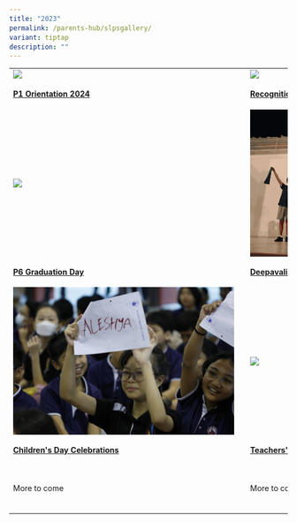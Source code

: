 ```yaml
---
title: "2023"
permalink: /parents-hub/slpsgallery/
variant: tiptap
description: ""
---
```

<table><tbody><tr><td rowspan="1" colspan="1"><div class="isomer-image-wrapper"><img style="float:left; margin-right:15px; width:400px" height="auto" width="100%" src="/images/p1_orientation.png"></div></td><td rowspan="1" colspan="1"><div class="isomer-image-wrapper"><img style="float:left; margin-right:15px;width:400px" height="auto" width="100%" src="/images/Recognition_Day__2.png"></div></td></tr><tr><td rowspan="1" colspan="1"><p><strong><a href="https://photos.app.goo.gl/mJGdALhZY9YKPgQU6" rel="noopener noreferrer nofollow" target="_blank">P1 Orientation 2024</a></strong></p></td><td rowspan="1" colspan="1"><p><strong><a href="https://photos.app.goo.gl/ycdYGgRhzVYyqHwH7" rel="noopener noreferrer nofollow" target="_blank">Recognition Day 2023</a></strong></p></td></tr><tr><td rowspan="1" colspan="1"><div class="isomer-image-wrapper"><img style="float:left; margin-right:15px; width:400px" height="auto" width="100%" src="/images/P6_grad.png"></div></td><td rowspan="1" colspan="1"><div class="isomer-image-wrapper"><img style="float:left; margin-right:15px;width:400px" height="auto" width="100%" src="/images/deepavaliiii_11zon.png"></div></td></tr><tr><td rowspan="1" colspan="1"><p><strong><a href="https://photos.app.goo.gl/NQfHJW5UtRMAXGeU7" rel="noopener noreferrer nofollow" target="_blank">P6 Graduation Day</a></strong></p></td><td rowspan="1" colspan="1"><p><strong><a href="https://photos.app.goo.gl/F92XwrTVyscMqspE8" rel="noopener noreferrer nofollow" target="_blank">Deepavali Celebration</a></strong></p></td></tr><tr><td rowspan="1" colspan="1"><div class="isomer-image-wrapper"><img style="float:left; margin-right:15px; width:400px" height="auto" width="100%" src="/images/Childrens_day__1.JPG"></div></td><td rowspan="1" colspan="1"><div class="isomer-image-wrapper"><img style="float:left; margin-right:15px;width:400px" height="auto" width="100%" src="/images/Teachers_day_celebrations.png"></div></td></tr><tr><td rowspan="1" colspan="1"><p><strong><a href="https://photos.app.goo.gl/YPm7n81LkuLAWWUx5" rel="noopener noreferrer nofollow" target="_blank">Children's Day Celebrations</a></strong></p></td><td rowspan="1" colspan="1"><p><strong><a href="https://photos.app.goo.gl/HmXiWMsG8RhDtX9t6" rel="noopener noreferrer nofollow" target="_blank">Teachers' Day Celebrations</a></strong></p></td></tr><tr><td rowspan="1" colspan="1"><p></p></td><td rowspan="1" colspan="1"><p></p></td></tr><tr><td rowspan="1" colspan="1"><p>More to come</p></td><td rowspan="1" colspan="1"><p>More to come</p></td></tr><tr><td rowspan="1" colspan="1"><p></p></td><td rowspan="1" colspan="1"><p></p></td></tr></tbody></table><p></p><p></p>